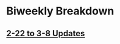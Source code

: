 # Biweekly Breakdown
## [2-22 to 3-8 Updates](https://fastasjamesschool.github.io/DataScienceResearch/WeeklyUpdates/2-22to3-6)  